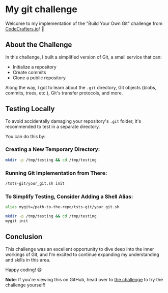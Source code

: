 # My git challenge
Welcome to my implementation of the "Build Your Own Git" challenge from [CodeCrafters.io](https://codecrafters.io)! 🚀

## About the Challenge

In this challenge, I built a simplified version of Git, a small service that can:
- Initialize a repository
- Create commits
- Clone a public repository

Along the way, I got to learn about the `.git` directory, Git objects (blobs, commits, trees, etc.), Git's transfer protocols, and more.
## Testing Locally

To avoid accidentally damaging your repository's `.git` folder, it's recommended to test in a separate directory.

You can do this by:

### Creating a New Temporary Directory:

```bash
mkdir -p /tmp/testing && cd /tmp/testing
```
### Running Git Implementation from There:
```bash
/tsts-git/your_git.sh init
```
### To Simplify Testing, Consider Adding a Shell Alias:
```bash
alias mygit=/path-to-the-repo/tsts-git/your_git.sh

mkdir -p /tmp/testing && cd /tmp/testing
mygit init
```

## Conclusion
This challenge was an excellent opportunity to dive deep into the inner workings of Git, and I'm excited to continue expanding my understanding and skills in this area. 

Happy coding! 😄

**Note**: If you're viewing this on GitHub, head over to [the challenge](https://app.codecrafters.io/courses/git/overview) to try the challenge yourself!
